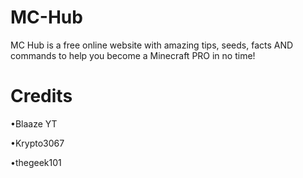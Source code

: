 # MC-Hub
MC Hub is a free online website with amazing tips, seeds, facts AND commands to help you become a Minecraft PRO in no time!

# Credits
•Blaaze YT

•Krypto3067

•thegeek101




 
